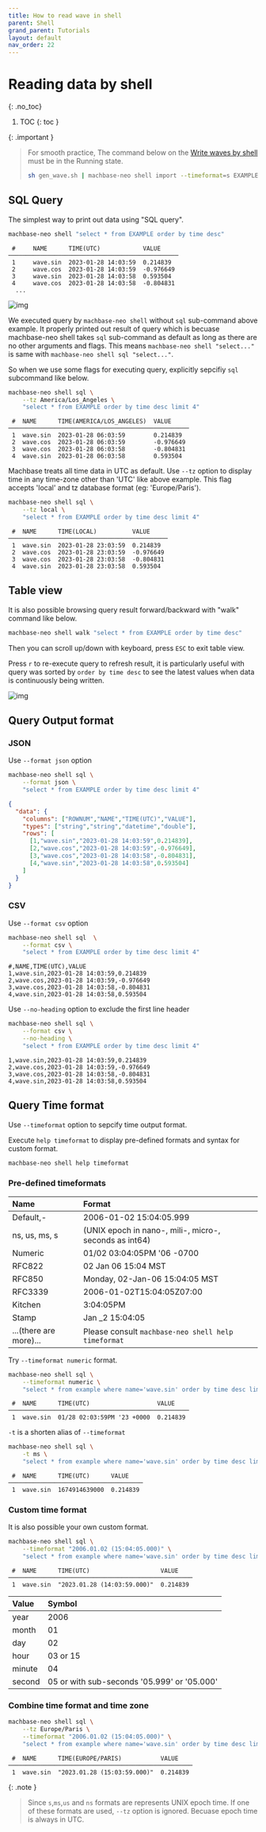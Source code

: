 ```yaml
---
title: How to read wave in shell
parent: Shell
grand_parent: Tutorials
layout: default
nav_order: 22
---
```


# Reading data by shell
{: .no_toc}

1. TOC
{: toc }

{: .important }
> For smooth practice, 
> The command below on the [Write waves by shell](./23.shell-write-waves.md) must be in the Running state.
> ```sh
> sh gen_wave.sh | machbase-neo shell import --timeformat=s EXAMPLE
> ```
> 

## SQL Query

The simplest way to print out data using "SQL query".

```sh
machbase-neo shell "select * from EXAMPLE order by time desc"
```
```
 #     NAME      TIME(UTC)            VALUE
────────────────────────────────────────────────
 1     wave.sin  2023-01-28 14:03:59  0.214839
 2     wave.cos  2023-01-28 14:03:59  -0.976649
 3     wave.sin  2023-01-28 14:03:58  0.593504
 4     wave.cos  2023-01-28 14:03:58  -0.804831
  ...
```

![img](../img/shell-sql.gif)

We executed query by `machbase-neo shell` without `sql` sub-command above example.
It properly printed out result of query which is becuase machbase-neo shell takes `sql` sub-command as default as long as there are no other arguments and flags. This means `machbase-neo shell "select..."` is same with `machbase-neo shell sql "select..."`.

So when we use some flags for executing query, explicitly sepcifiy `sql` subcommand like below.

```sh
machbase-neo shell sql \
    --tz America/Los_Angeles \
    "select * from EXAMPLE order by time desc limit 4"
```

```
 #  NAME      TIME(AMERICA/LOS_ANGELES)  VALUE
───────────────────────────────────────────────────
 1  wave.sin  2023-01-28 06:03:59        0.214839
 2  wave.cos  2023-01-28 06:03:59        -0.976649
 3  wave.cos  2023-01-28 06:03:58        -0.804831
 4  wave.sin  2023-01-28 06:03:58        0.593504
```

Machbase treats all time data in UTC as default.
Use `--tz` option to display time in any time-zone other than 'UTC' like above example. 
This flag accepts 'local' and tz database format (eg: 'Europe/Paris').

```sh
machbase-neo shell sql \
    --tz local \
    "select * from EXAMPLE order by time desc limit 4"
```
```
 #  NAME      TIME(LOCAL)          VALUE
─────────────────────────────────────────────
 1  wave.sin  2023-01-28 23:03:59  0.214839
 2  wave.cos  2023-01-28 23:03:59  -0.976649
 3  wave.cos  2023-01-28 23:03:58  -0.804831
 4  wave.sin  2023-01-28 23:03:58  0.593504
 ```

## Table view

It is also possible browsing query result forward/backward with "walk" command like below.

```sh
machbase-neo shell walk "select * from EXAMPLE order by time desc"
```

Then you can scroll up/down with keyboard, press `ESC` to exit table view.

Press `r` to re-execute query to refresh result, it is particularly useful with query was sorted by `order by time desc` to see the latest values when data is continuously being written.

![img](../img/shell-walk.gif)

## Query Output format

### JSON

Use `--format json` option

```sh
machbase-neo shell sql \
    --format json \
    "select * from EXAMPLE order by time desc limit 4"
```

```json
{
  "data": {
    "columns": ["ROWNUM","NAME","TIME(UTC)","VALUE"],
    "types": ["string","string","datetime","double"],
    "rows": [
      [1,"wave.sin","2023-01-28 14:03:59",0.214839],
      [2,"wave.cos","2023-01-28 14:03:59",-0.976649],
      [3,"wave.cos","2023-01-28 14:03:58",-0.804831],
      [4,"wave.sin","2023-01-28 14:03:58",0.593504]
    ]
  }
}
```

### CSV

Use `--format csv` option

```sh
machbase-neo shell sql  \
    --format csv \
    "select * from EXAMPLE order by time desc limit 4"
```

```
#,NAME,TIME(UTC),VALUE
1,wave.sin,2023-01-28 14:03:59,0.214839
2,wave.cos,2023-01-28 14:03:59,-0.976649
3,wave.cos,2023-01-28 14:03:58,-0.804831
4,wave.sin,2023-01-28 14:03:58,0.593504
```

Use `--no-heading` option to exclude the first line header 

```sh
machbase-neo shell sql \
    --format csv \
    --no-heading \
    "select * from EXAMPLE order by time desc limit 4"
```

```
1,wave.sin,2023-01-28 14:03:59,0.214839
2,wave.cos,2023-01-28 14:03:59,-0.976649
3,wave.cos,2023-01-28 14:03:58,-0.804831
4,wave.sin,2023-01-28 14:03:58,0.593504
```

## Query Time format

Use `--timeformat` option to sepcify time output format.

Execute `help timeformat` to display pre-defined formats and syntax for custom format.

```sh
machbase-neo shell help timeformat
```

### Pre-defined timeformats

| Name          | Format                                    |
|:--------------|:------------------------------------------|
| Default,-     |    2006-01-02 15:04:05.999                |
| ns, us, ms, s | (UNIX epoch in nano-, mili-, micro-, seconds as int64) |
| Numeric       |    01/02 03:04:05PM '06 -0700             |
| RFC822        |    02 Jan 06 15:04 MST                    |
| RFC850        |    Monday, 02-Jan-06 15:04:05 MST         |
| RFC3339       |    2006-01-02T15:04:05Z07:00              |
| Kitchen       |    3:04:05PM                              |
| Stamp         |    Jan _2 15:04:05                        |
| ...(there are more)...       | Please consult `machbase-neo shell help timeformat` |

Try `--timeformat numeric` format.

```sh
machbase-neo shell sql \
    --timeformat numeric \
    "select * from example where name='wave.sin' order by time desc limit 1"
```

```
 #  NAME      TIME(UTC)                   VALUE
───────────────────────────────────────────────────
 1  wave.sin  01/28 02:03:59PM '23 +0000  0.214839
```

`-t` is a shorten alias of `--timeformat`

```sh
machbase-neo shell sql \
    -t ms \
    "select * from example where name='wave.sin' order by time desc limit 1"
```

```
 #  NAME      TIME(UTC)      VALUE
──────────────────────────────────────
 1  wave.sin  1674914639000  0.214839
```

### Custom time format

It is also possible your own custom format.

```sh
machbase-neo shell sql \
    --timeformat "2006.01.02 (15:04:05.000)" \
    "select * from example where name='wave.sin' order by time desc limit 1"
```

```
 #  NAME      TIME(UTC)                    VALUE
────────────────────────────────────────────────────
 1  wave.sin  "2023.01.28 (14:03:59.000)"  0.214839
```

| Value      | Symbol                                    |
|:-----------|:------------------------------------------|
| year       | 2006                                      |
| month      | 01                                        |
| day        | 02                                        |
| hour       | 03 or 15                                  |
| minute     | 04                                        |
| second     | 05 or with sub-seconds '05.999' or '05.000'|


### Combine time format and time zone

```sh
machbase-neo shell sql \
    --tz Europe/Paris \
    --timeformat "2006.01.02 (15:04:05.000)" \
    "select * from example where name='wave.sin' order by time desc limit 1"
```

```
 #  NAME      TIME(EUROPE/PARIS)           VALUE
────────────────────────────────────────────────────
 1  wave.sin  "2023.01.28 (15:03:59.000)"  0.214839
```

{: .note }
> Since `s`,`ms`,`us` and `ns`  formats are represents UNIX epoch time. 
> If one of these formats are used, `--tz` option is ignored.
> Becuase epoch time is always in UTC.

